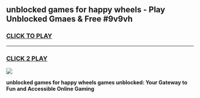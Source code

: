 
## unblocked games for happy wheels - Play Unblocked Gmaes & Free #9v9vh
<h3>
<a href="https://news.freeplayer.one?title=unblocked_games_for_happy_wheels&ref=26F">CLICK TO PLAY</a></h3>
<hr>

<h3>
<a href="https://news.freeplayer.one?title=unblocked_games_for_happy_wheels&ref=26F">CLICK 2 PLAY</a>
  
</h3>

<a href="https://news.freeplayer.one?title=unblocked_games_for_happy_wheels&ref=26F/"><img src="https://clearcache.store/games.png"></a>


**unblocked games for happy wheels games unblocked: Your Gateway to Fun and Accessible Online Gaming**
